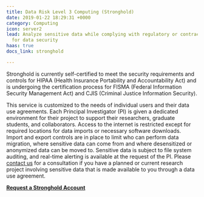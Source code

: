```yaml
---
title: Data Risk Level 3 Computing (Stronghold)
date: 2019-01-22 18:29:31 +0000
category: Computing
icon: server2
lead: Analyze sensitive data while complying with regulatory or contractual requirements
  for data security
haas: true
docs_link: stronghold

---
```

Stronghold is currently self-certified to meet the security requirements and controls for HIPAA (Health Insurance Portability and Accountability Act) and is undergoing the certification process for FISMA (Federal Information Security Management Act) and CJIS (Criminal Justice Information Security).

This service is customized to the needs of individual users and their data use agreements. Each Principal Investigator (PI) is given a dedicated environment for their project to support their researchers, graduate students, and collaborators. Access to the internet is restricted except for required locations for data imports or necessary software downloads. Import and export controls are in place to limit who can perform data migration, where sensitive data can come from and where desensitized or anonymized data can be moved to. Sensitive data is subject to file system auditing, and real-time alerting is available at the request of the PI. Please [contact us](mailto:CIS-Stronghold@brown.edu) for a consultation if you have a planned or current research project involving sensitive data that is made available to you through a data use agreement.

<b>[Request a Stronghold Account](https://brown.edu/go/stronghold)</b>
